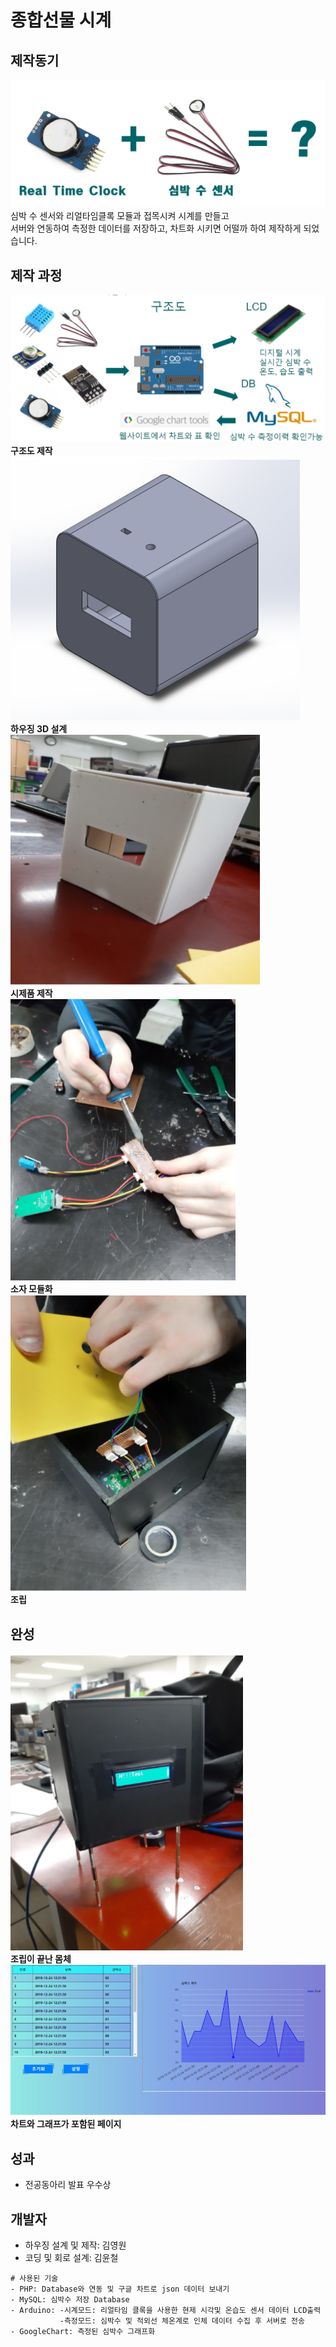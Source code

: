 # 종합선물 시계

## 제작동기
![why.png](https://github.com/kimyooncheol/2019_SchoolProject/blob/master/image/why.png?raw=true)
심박 수 센서와 리얼타임클록 모듈과 접목시켜 시계를 만들고<br>서버와 연동하여 측정한 데이터를 저장하고, 차트화 시키면 어떨까 하여 제작하게 되었습니다.
## 제작 과정
![made2.png](https://github.com/kimyooncheol/2019_SchoolProject/blob/master/image/map.PNG?raw=true)<br>
**구조도 제작**<br>
![made1.png](https://github.com/kimyooncheol/2019_SchoolProject/blob/master/image/made_1.PNG?raw=true)<br>
**하우징 3D 설계**<br>
![made2.png](https://github.com/kimyooncheol/2019_SchoolProject/blob/master/image/made_2.PNG?raw=true)<br>
**시제품 제작**<br>
![made3.png](https://github.com/kimyooncheol/2019_SchoolProject/blob/master/image/made_3.PNG?raw=true)<br>
**소자 모듈화**<br>
![made4.png](https://github.com/kimyooncheol/2019_SchoolProject/blob/master/image/made_4.PNG?raw=true)<br>
**조립**
## 완성
![body.png](https://github.com/kimyooncheol/2019_SchoolProject/blob/master/image/body.PNG?raw=true)<br>
**조립이 끝난 몸체**<br>
![web.png](https://github.com/kimyooncheol/2019_SchoolProject/blob/master/image/web.PNG?raw=true)<br>
**차트와 그래프가 포함된 페이지**
## 성과
- 전공동아리 발표 우수상
## 개발자
- 하우징 설계 및 제작: 김영원
- 코딩 및 회로 설계: 김윤철
```
# 사용된 기술
- PHP: Database와 연동 및 구글 차트로 json 데이터 보내기
- MySQL: 심박수 저장 Database
- Arduino: -시계모드: 리얼타임 클록을 사용한 현제 시각및 온습도 센서 데이터 LCD출력
           -측정모드: 심박수 및 적외선 체온계로 인체 데이터 수집 후 서버로 전송
- GoogleChart: 측정된 심박수 그래프화
```
